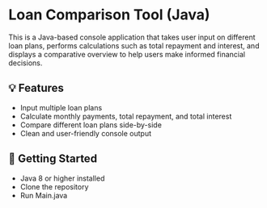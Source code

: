 # Loan Comparison Tool (Java)

This is a Java-based console application that takes user input on different loan plans, performs calculations such as total repayment and interest, and displays a comparative overview to help users make informed financial decisions.

## 💡 Features

- Input multiple loan plans
- Calculate monthly payments, total repayment, and total interest
- Compare different loan plans side-by-side
- Clean and user-friendly console output

## 🚀 Getting Started

- Java 8 or higher installed
- Clone the repository
- Run Main.java
